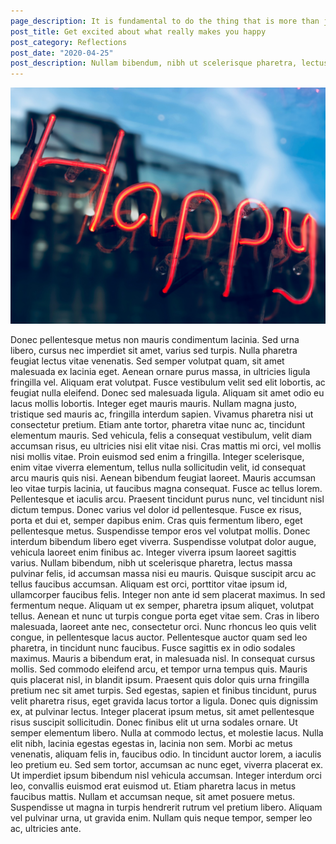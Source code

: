 ```yaml
---
page_description: It is fundamental to do the thing that is more than just money on the way towards success
post_title: Get excited about what really makes you happy
post_category: Reflections
post_date: "2020-04-25"
post_description: Nullam bibendum, nibh ut scelerisque pharetra, lectus massa pulvinar felis, id accumsan massa nisi eu mauris. Quisque suscipit arcu ac tellus faucibus accumsan. Aliquam est orci, porttitor vitae ipsum id, ullamcorper faucibus felis.
---
```


![Lorem ipsum dolor sit amet](happy.jpg "Lorem ipsum dolor sit amet")

<Paragraph>
Donec pellentesque metus non mauris condimentum lacinia. Sed urna libero, cursus nec imperdiet sit amet, varius sed turpis. Nulla pharetra feugiat lectus vitae venenatis. Sed semper volutpat quam, sit amet malesuada ex lacinia eget. Aenean ornare purus massa, in ultricies ligula fringilla vel. Aliquam erat volutpat. Fusce vestibulum velit sed elit lobortis, ac feugiat nulla eleifend. Donec sed malesuada ligula. Aliquam sit amet odio eu lacus mollis lobortis. Integer eget mauris mauris. Nullam magna justo, tristique sed mauris ac, fringilla interdum sapien. Vivamus pharetra nisi ut consectetur pretium.
</Paragraph>

<Paragraph>
Etiam ante tortor, pharetra vitae nunc ac, tincidunt elementum mauris. Sed vehicula, felis a consequat vestibulum, velit diam accumsan risus, eu ultricies nisi elit vitae nisi. Cras mattis mi orci, vel mollis nisi mollis vitae. Proin euismod sed enim a fringilla. Integer scelerisque, enim vitae viverra elementum, tellus nulla sollicitudin velit, id consequat arcu mauris quis nisi. Aenean bibendum feugiat laoreet. Mauris accumsan leo vitae turpis lacinia, ut faucibus magna consequat. Fusce ac tellus lorem.
</Paragraph>

<Paragraph>
Pellentesque et iaculis arcu. Praesent tincidunt purus nunc, vel tincidunt nisl dictum tempus. Donec varius vel dolor id pellentesque. Fusce ex risus, porta et dui et, semper dapibus enim. Cras quis fermentum libero, eget pellentesque metus. Suspendisse tempor eros vel volutpat mollis. Donec interdum bibendum libero eget viverra. Suspendisse volutpat dolor augue, vehicula laoreet enim finibus ac. Integer viverra ipsum laoreet sagittis varius. Nullam bibendum, nibh ut scelerisque pharetra, lectus massa pulvinar felis, id accumsan massa nisi eu mauris. Quisque suscipit arcu ac tellus faucibus accumsan. Aliquam est orci, porttitor vitae ipsum id, ullamcorper faucibus felis.
</Paragraph>

<Paragraph>
Integer non ante id sem placerat maximus. In sed fermentum neque. Aliquam ut ex semper, pharetra ipsum aliquet, volutpat tellus. Aenean et nunc ut turpis congue porta eget vitae sem. Cras in libero malesuada, laoreet ante nec, consectetur orci. Nunc rhoncus leo quis velit congue, in pellentesque lacus auctor. Pellentesque auctor quam sed leo pharetra, in tincidunt nunc faucibus. Fusce sagittis ex in odio sodales maximus. Mauris a bibendum erat, in malesuada nisl. In consequat cursus mollis. Sed commodo eleifend arcu, et tempor urna tempus quis. Mauris quis placerat nisl, in blandit ipsum. Praesent quis dolor quis urna fringilla pretium nec sit amet turpis. Sed egestas, sapien et finibus tincidunt, purus velit pharetra risus, eget gravida lacus tortor a ligula. Donec quis dignissim ex, at pulvinar lectus. Integer placerat ipsum metus, sit amet pellentesque risus suscipit sollicitudin.
</Paragraph>

<Paragraph>
Donec finibus elit ut urna sodales ornare. Ut semper elementum libero. Nulla at commodo lectus, et molestie lacus. Nulla elit nibh, lacinia egestas egestas in, lacinia non sem. Morbi ac metus venenatis, aliquam felis in, faucibus odio. In tincidunt auctor lorem, a iaculis leo pretium eu. Sed sem tortor, accumsan ac nunc eget, viverra placerat ex. Ut imperdiet ipsum bibendum nisl vehicula accumsan. Integer interdum orci leo, convallis euismod erat euismod ut. Etiam pharetra lacus in metus faucibus mattis. Nullam et accumsan neque, sit amet posuere metus. Suspendisse ut magna in turpis hendrerit rutrum vel pretium libero. Aliquam vel pulvinar urna, ut gravida enim. Nullam quis neque tempor, semper leo ac, ultricies ante.
</Paragraph>
